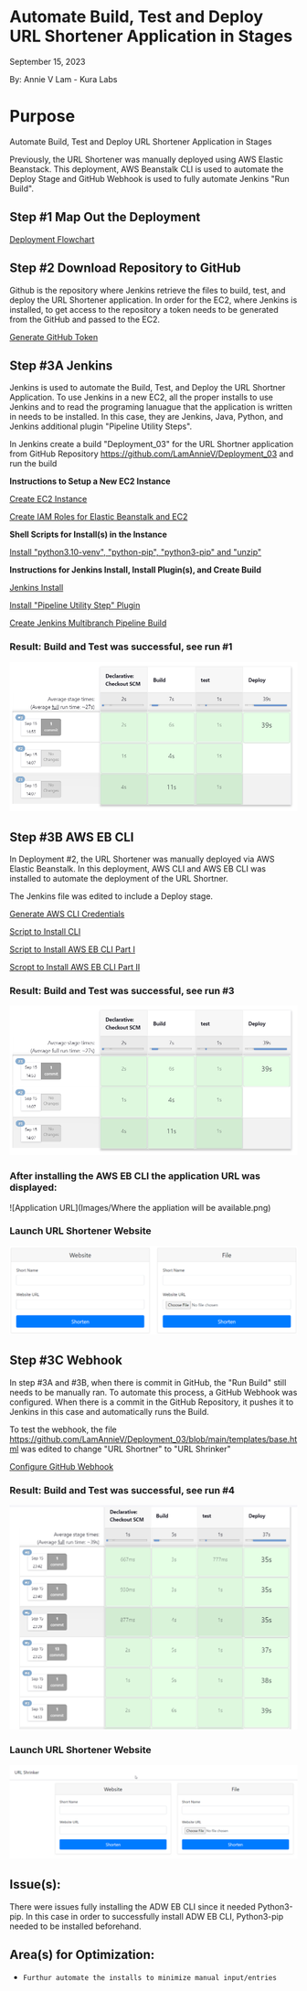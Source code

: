 # Automate Build, Test and Deploy URL Shortener Application in Stages

September 15, 2023

By:  Annie V Lam - Kura Labs

# Purpose

Automate Build, Test and Deploy URL Shortener Application in Stages

Previously, the URL Shortener was manually deployed using AWS Elastic Beanstack.  This deployment, AWS Beanstalk CLI is used to automate the Deploy Stage and GitHub Webhook is used to fully automate Jenkins "Run Build".

## Step #1 Map Out the Deployment

[Deployment Flowchart](Images/Deployment_Pipeline.png)

## Step #2 Download Repository to GitHub

Github is the repository where Jenkins retrieve the files to build, test, and deploy the URL Shortener application.  In order for the EC2, where Jenkins is installed, to get access to the repository a token needs to be generated from the GitHub and passed to the EC2.

[Generate GitHub Token](https://github.com/LamAnnieV/GitHub/blob/main/Generate_GitHub_Token.md)

## Step #3A Jenkins

Jenkins is used to automate the Build, Test, and Deploy the URL Shortner Application.  To use Jenkins in a new EC2, all the proper installs to use Jenkins and to read the programing lanuague that the application is written in needs to be installed. In this case, they are Jenkins, Java, Python, and Jenkins additional plugin "Pipeline Utility Steps".

In Jenkins create a build "Deployment_03" for the URL Shortner application from GitHub Repository https://github.com/LamAnnieV/Deployment_03 and run the build

**Instructions to Setup a New EC2 Instance**

[Create EC2 Instance](https://github.com/LamAnnieV/Create_EC2_Instance/blob/main/Create_EC2_Instance.md)

[Create IAM Roles for Elastic Beanstalk and EC2](https://github.com/LamAnnieV/Setup_AWS/blob/main/Create_AWS_IAM_Roles.md)

**Shell Scripts for Install(s) in the Instance**

[Install "python3.10-venv", "python-pip", "python3-pip" and "unzip"](https://github.com/LamAnnieV/Instance_Installs/blob/main/02_other_installs.sh)

**Instructions for Jenkins Install, Install Plugin(s), and Create Build**

[Jenkins Install](https://github.com/LamAnnieV/Instance_Installs/blob/main/01_jenkins_installs.sh)

[Install "Pipeline Utility Step" Plugin](https://github.com/LamAnnieV/Jenkins/blob/main/Install_Pipeline_Utility_Step_Plugin.md)

[Create Jenkins Multibranch Pipeline Build](https://github.com/LamAnnieV/Jenkins/blob/main/Jenkins_Multibranch_Pipeline_Build.md)

### Result:  Build and Test was successful, see run #1

![Jenkins Successful Build: See Run #1](Images/Jenkins_Success.png)

## Step #3B AWS EB CLI

In Deployment #2, the URL Shortener was manually deployed via AWS Elastic Beanstalk.  In this deployment, AWS CLI and AWS EB CLI was installed to automate the deployment of the URL Shortner.

The Jenkins file was edited to include a Deploy stage.

[Generate AWS CLI Credentials](https://github.com/LamAnnieV/Setup_AWS/blob/main/Generate_AWS_CLI_Credentials.md)

[Script to Install CLI](https://github.com/LamAnnieV/Instance_Installs/blob/ec378d89c22c95a909cb1283516e633ab6c9b153/03_CLI_installs.sh)

[Script to Install AWS EB CLI Part I](https://github.com/LamAnnieV/Instance_Installs/blob/main/04A_AWS_EB_CLI_install.sh)

[Scropt to Install AWS EB CLI Part II](https://github.com/LamAnnieV/Instance_Installs/blob/main/04B_AWS_EB_CLI_install.sh)

### Result:  Build and Test was successful, see run #3

![Jenkins Successful Build: See Run #1](Images/Jenkins_Success.png)

### After installing the AWS EB CLI the application URL was displayed:

![Application URL](Images/Where the appliation will be available.png)

### Launch URL Shortener Website

![URL Shortener](Images/URL_Shortener.png)

## Step #3C Webhook

In step #3A and #3B, when there is commit in GitHub, the "Run Build" still needs to be manually ran.  To automate this process, a GitHub Webhook was configured.  When there is a commit in the GitHub Repository, it pushes it to Jenkins in this case and automatically runs the Build.

To test the webhook, the file https://github.com/LamAnnieV/Deployment_03/blob/main/templates/base.html was edited to change "URL Shortner" to "URL Shrinker"

[Configure GitHub Webhook](https://github.com/LamAnnieV/GitHub/blob/main/Configure_GitHub_Webhook.md)

### Result:  Build and Test was successful, see run #4

![Jenkins Successful Build](Images/Jenkins_Webhook.png)

### Launch URL Shortener Website

![URL Shortener](Images/Tested_Webhook.png)

## Issue(s): 

There were issues fully installing the ADW EB CLI since it needed Python3-pip.  In this case in order to successfully install ADW EB CLI, Python3-pip needed to be installed beforehand.
            
## Area(s) for Optimization:

-     Furthur automate the installs to minimize manual input/entries
  

  

  
